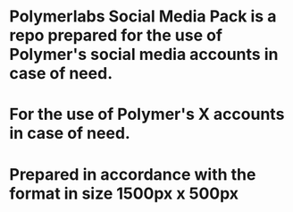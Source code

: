 # Polymerlabs Social Media Pack is a repo prepared for the use of Polymer's social media accounts in case of need.

# For the use of Polymer's X accounts in case of need.

# Prepared in accordance with the format in size 1500px x 500px 
